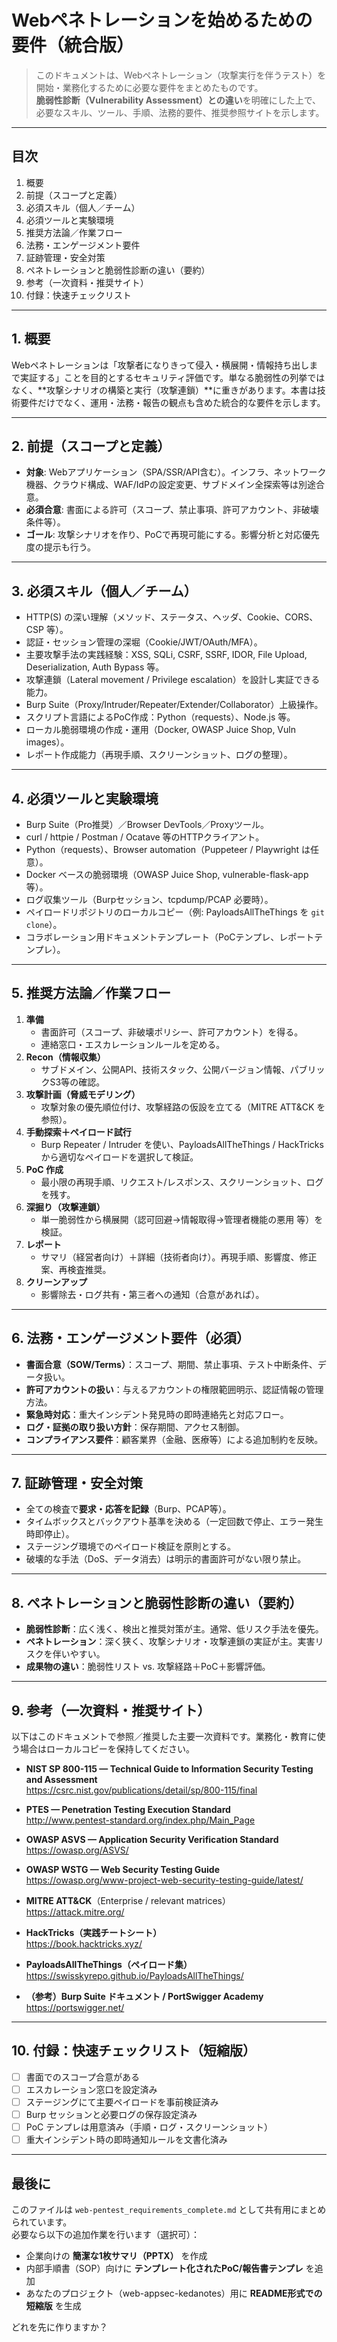 # Webペネトレーションを始めるための要件（統合版）

> このドキュメントは、Webペネトレーション（攻撃実行を伴うテスト）を開始・業務化するために必要な要件をまとめたものです。  
> **脆弱性診断（Vulnerability Assessment）との違い**を明確にした上で、必要なスキル、ツール、手順、法務的要件、推奨参照サイトを示します。

---

## 目次
1. 概要
2. 前提（スコープと定義）
3. 必須スキル（個人／チーム）
4. 必須ツールと実験環境
5. 推奨方法論／作業フロー
6. 法務・エンゲージメント要件
7. 証跡管理・安全対策
8. ペネトレーションと脆弱性診断の違い（要約）
9. 参考（一次資料・推奨サイト）
10. 付録：快速チェックリスト

---

## 1. 概要
Webペネトレーションは「攻撃者になりきって侵入・横展開・情報持ち出しまで実証する」ことを目的とするセキュリティ評価です。単なる脆弱性の列挙ではなく、**攻撃シナリオの構築と実行（攻撃連鎖）**に重きがあります。本書は技術要件だけでなく、運用・法務・報告の観点も含めた統合的な要件を示します。

---

## 2. 前提（スコープと定義）
- **対象**: Webアプリケーション（SPA/SSR/API含む）。インフラ、ネットワーク機器、クラウド構成、WAF/IdPの設定変更、サブドメイン全探索等は別途合意。  
- **必須合意**: 書面による許可（スコープ、禁止事項、許可アカウント、非破壊条件等）。  
- **ゴール**: 攻撃シナリオを作り、PoCで再現可能にする。影響分析と対応優先度の提示も行う。

---

## 3. 必須スキル（個人／チーム）
- HTTP(S) の深い理解（メソッド、ステータス、ヘッダ、Cookie、CORS、CSP 等）。  
- 認証・セッション管理の深堀（Cookie/JWT/OAuth/MFA）。  
- 主要攻撃手法の実践経験：XSS, SQLi, CSRF, SSRF, IDOR, File Upload, Deserialization, Auth Bypass 等。  
- 攻撃連鎖（Lateral movement / Privilege escalation）を設計し実証できる能力。  
- Burp Suite（Proxy/Intruder/Repeater/Extender/Collaborator）上級操作。  
- スクリプト言語によるPoC作成：Python（requests）、Node.js 等。  
- ローカル脆弱環境の作成・運用（Docker, OWASP Juice Shop, Vuln images）。  
- レポート作成能力（再現手順、スクリーンショット、ログの整理）。

---

## 4. 必須ツールと実験環境
- Burp Suite（Pro推奨）／Browser DevTools／Proxyツール。  
- curl / httpie / Postman / Ocatave 等のHTTPクライアント。  
- Python（requests）、Browser automation（Puppeteer / Playwright は任意）。  
- Docker ベースの脆弱環境（OWASP Juice Shop, vulnerable-flask-app 等）。  
- ログ収集ツール（Burpセッション、tcpdump/PCAP 必要時）。  
- ペイロードリポジトリのローカルコピー（例: PayloadsAllTheThings を `git clone`）。  
- コラボレーション用ドキュメントテンプレート（PoCテンプレ、レポートテンプレ）。

---

## 5. 推奨方法論／作業フロー
1. **準備**
   - 書面許可（スコープ、非破壊ポリシー、許可アカウント）を得る。  
   - 連絡窓口・エスカレーションルールを定める。  
2. **Recon（情報収集）**
   - サブドメイン、公開API、技術スタック、公開バージョン情報、パブリックS3等の確認。  
3. **攻撃計画（脅威モデリング）**
   - 攻撃対象の優先順位付け、攻撃経路の仮設を立てる（MITRE ATT&CK を参照）。  
4. **手動探索＋ペイロード試行**
   - Burp Repeater / Intruder を使い、PayloadsAllTheThings / HackTricks から適切なペイロードを選択して検証。  
5. **PoC 作成**
   - 最小限の再現手順、リクエスト/レスポンス、スクリーンショット、ログを残す。  
6. **深掘り（攻撃連鎖）**
   - 単一脆弱性から横展開（認可回避→情報取得→管理者機能の悪用 等）を検証。  
7. **レポート**
   - サマリ（経営者向け）＋詳細（技術者向け）。再現手順、影響度、修正案、再検査推奨。  
8. **クリーンアップ**
   - 影響除去・ログ共有・第三者への通知（合意があれば）。

---

## 6. 法務・エンゲージメント要件（必須）
- **書面合意（SOW/Terms）**：スコープ、期間、禁止事項、テスト中断条件、データ扱い。  
- **許可アカウントの扱い**：与えるアカウントの権限範囲明示、認証情報の管理方法。  
- **緊急時対応**：重大インシデント発見時の即時連絡先と対応フロー。  
- **ログ・証拠の取り扱い方針**：保存期間、アクセス制御。  
- **コンプライアンス要件**：顧客業界（金融、医療等）による追加制約を反映。

---

## 7. 証跡管理・安全対策
- 全ての検査で**要求・応答を記録**（Burp、PCAP等）。  
- タイムボックスとバックアウト基準を決める（一定回数で停止、エラー発生時即停止）。  
- ステージング環境でのペイロード検証を原則とする。  
- 破壊的な手法（DoS、データ消去）は明示的書面許可がない限り禁止。

---

## 8. ペネトレーションと脆弱性診断の違い（要約）
- **脆弱性診断**：広く浅く、検出と推奨対策が主。通常、低リスク手法を優先。  
- **ペネトレーション**：深く狭く、攻撃シナリオ・攻撃連鎖の実証が主。実害リスクを伴いやすい。  
- **成果物の違い**：脆弱性リスト vs. 攻撃経路＋PoC＋影響評価。

---

## 9. 参考（一次資料・推奨サイト）
以下はこのドキュメントで参照／推奨した主要一次資料です。業務化・教育に使う場合はローカルコピーを保持してください。

- **NIST SP 800-115 — Technical Guide to Information Security Testing and Assessment**  
  https://csrc.nist.gov/publications/detail/sp/800-115/final

- **PTES — Penetration Testing Execution Standard**  
  http://www.pentest-standard.org/index.php/Main_Page

- **OWASP ASVS — Application Security Verification Standard**  
  https://owasp.org/ASVS/

- **OWASP WSTG — Web Security Testing Guide**  
  https://owasp.org/www-project-web-security-testing-guide/latest/

- **MITRE ATT&CK**（Enterprise / relevant matrices）  
  https://attack.mitre.org/

- **HackTricks（実践チートシート）**  
  https://book.hacktricks.xyz/

- **PayloadsAllTheThings（ペイロード集）**  
  https://swisskyrepo.github.io/PayloadsAllTheThings/

- **（参考）Burp Suite ドキュメント / PortSwigger Academy**  
  https://portswigger.net/

---

## 10. 付録：快速チェックリスト（短縮版）
- [ ] 書面でのスコープ合意がある  
- [ ] エスカレーション窓口を設定済み  
- [ ] ステージングにて主要ペイロードを事前検証済み  
- [ ] Burp セッションと必要ログの保存設定済み  
- [ ] PoC テンプレは用意済み（手順・ログ・スクリーンショット）  
- [ ] 重大インシデント時の即時通知ルールを文書化済み

---

## 最後に
このファイルは `web-pentest_requirements_complete.md` として共有用にまとめられています。  
必要なら以下の追加作業を行います（選択可）：

- 企業向けの **簡潔な1枚サマリ（PPTX）** を作成  
- 内部手順書（SOP）向けに **テンプレート化されたPoC/報告書テンプレ** を追加  
- あなたのプロジェクト（web-appsec-kedanotes）用に **README形式での短縮版** を生成

どれを先に作りますか？
